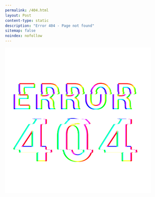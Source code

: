 ```yaml
---
permalink: /404.html
layout: Post
content-type: static
description: "Error 404 - Page not found"
sitemap: false
noindex: nofollow
---
```


![](/assets/img/404.gif)
